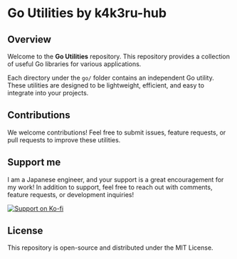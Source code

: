 # Go Utilities by k4k3ru-hub

## Overview
Welcome to the **Go Utilities** repository.
This repository provides a collection of useful Go libraries for various applications.

Each directory under the `go/` folder contains an independent Go utility. These utilities are designed to be lightweight, efficient, and easy to integrate into your projects.


## Contributions
We welcome contributions! Feel free to submit issues, feature requests, or pull requests to improve these utilities.


## Support me
I am a Japanese engineer, and your support is a great encouragement for my work!
In addition to support, feel free to reach out with comments, feature requests, or development inquiries!

[![Support on Ko-fi](https://img.shields.io/badge/Ko--fi-Support%20Me-blue?style=flat-square&logo=ko-fi)](https://ko-fi.com/k4k3ru)


## License
This repository is open-source and distributed under the MIT License.

